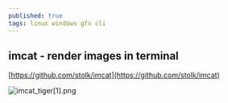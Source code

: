 ```yaml
---
published: true
tags: linux windows gfx cli
---
```

## imcat - render images in terminal

[https://github.com/stolk/imcat](https://github.com/stolk/imcat)

![imcat_tiger[1].png]({{site.baseurl}}/asssets/imcat_tiger[1].png)
